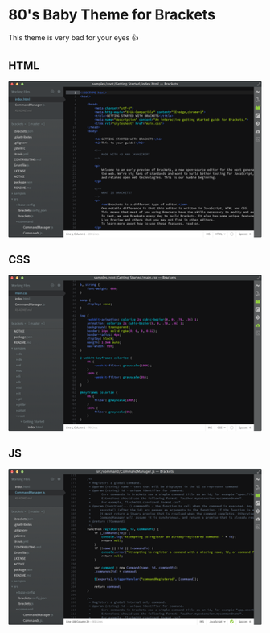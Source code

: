 80's Baby Theme for Brackets
============================

This theme is very bad for your eyes :+1:

## HTML
![HTML Screenshot](https://github.com/Brackets-Themes/80sBaby/blob/master/html.png)

## CSS
![CSS Screenshot](https://github.com/Brackets-Themes/80sBaby/blob/master/css.png)

## JS
![JS Screenshot](https://github.com/Brackets-Themes/80sBaby/blob/master/js.png)
